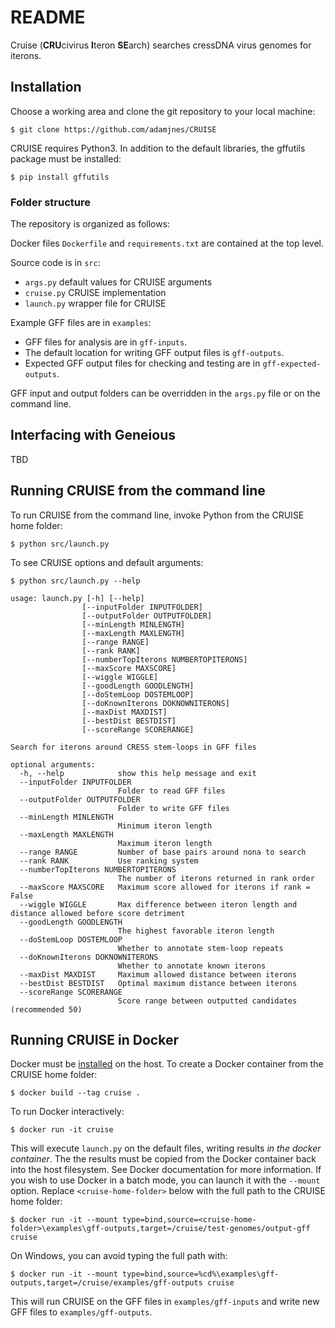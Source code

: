 # README

Cruise (**CRU**civirus **I**teron **SE**arch) searches cressDNA virus genomes for iterons.

## Installation

Choose a working area and clone the git repository to your local machine:

`$ git clone https://github.com/adamjnes/CRUISE`

CRUISE requires Python3. In addition to the default libraries, the gffutils package must be installed:

`$ pip install gffutils`

### Folder structure

The repository is organized as follows:

Docker files `Dockerfile` and `requirements.txt` are contained at the top level.

Source code is in `src`:

- `args.py` default values for CRUISE arguments
- `cruise.py` CRUISE implementation
- `launch.py` wrapper file for CRUISE

Example GFF files are in `examples`:

- GFF files for analysis are in `gff-inputs`.
- The default location for writing GFF output files is `gff-outputs`. 
- Expected GFF output files for checking and testing are in `gff-expected-outputs`.

GFF input and output folders can be overridden in the `args.py` file or on the command line.

## Interfacing with Geneious

TBD

## Running CRUISE from the command line

To run CRUISE from the command line, invoke Python from the CRUISE home folder:

`$ python src/launch.py`

To see CRUISE options and default arguments:

`$ python src/launch.py --help`

```
usage: launch.py [-h] [--help]
                [--inputFolder INPUTFOLDER]
                [--outputFolder OUTPUTFOLDER]
                [--minLength MINLENGTH] 
                [--maxLength MAXLENGTH] 
                [--range RANGE] 
                [--rank RANK]
                [--numberTopIterons NUMBERTOPITERONS] 
                [--maxScore MAXSCORE] 
                [--wiggle WIGGLE] 
                [--goodLength GOODLENGTH] 
                [--doStemLoop DOSTEMLOOP]
                [--doKnownIterons DOKNOWNITERONS] 
                [--maxDist MAXDIST] 
                [--bestDist BESTDIST] 
                [--scoreRange SCORERANGE]

Search for iterons around CRESS stem-loops in GFF files

optional arguments:
  -h, --help            show this help message and exit
  --inputFolder INPUTFOLDER
                        Folder to read GFF files
  --outputFolder OUTPUTFOLDER
                        Folder to write GFF files
  --minLength MINLENGTH
                        Minimum iteron length
  --maxLength MAXLENGTH
                        Maximum iteron length
  --range RANGE         Number of base pairs around nona to search
  --rank RANK           Use ranking system
  --numberTopIterons NUMBERTOPITERONS
                        The number of iterons returned in rank order
  --maxScore MAXSCORE   Maximum score allowed for iterons if rank = False
  --wiggle WIGGLE       Max difference between iteron length and distance allowed before score detriment
  --goodLength GOODLENGTH
                        The highest favorable iteron length
  --doStemLoop DOSTEMLOOP
                        Whether to annotate stem-loop repeats
  --doKnownIterons DOKNOWNITERONS
                        Whether to annotate known iterons
  --maxDist MAXDIST     Maximum allowed distance between iterons
  --bestDist BESTDIST   Optimal maximum distance between iterons
  --scoreRange SCORERANGE
                        Score range between outputted candidates (recommended 50)
```
## Running CRUISE in Docker

Docker must be  [installed](https://www.docker.com/products/docker-desktop) on the host. To create a Docker container from the CRUISE home folder:

`$ docker build --tag cruise .`

To run Docker interactively:

`$ docker run -it cruise`

This will execute `launch.py` on the default files, writing results *in the docker container*. The the results must be copied from the Docker container back into the host filesystem. See Docker documentation for more information. If you wish to use Docker in a batch mode, you can launch it with the `--mount` option. Replace `<cruise-home-folder>` below with the full path to the CRUISE home folder:

`$ docker run -it --mount type=bind,source=<cruise-home-folder>\examples\gff-outputs,target=/cruise/test-genomes/output-gff cruise`

On Windows, you can avoid typing the full path with:

`$ docker run -it --mount type=bind,source=%cd%\examples\gff-outputs,target=/cruise/examples/gff-outputs cruise`

This will run CRUISE on the GFF files in  `examples/gff-inputs` and write new GFF files to `examples/gff-outputs`.